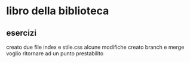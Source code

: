 # libro della biblioteca
## esercizi
creato due file index e stile.css
alcune modifiche creato branch e merge
voglio ritornare ad un punto prestabilito
